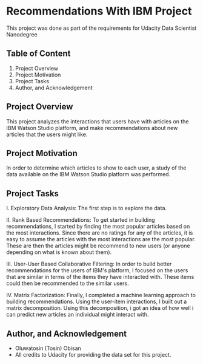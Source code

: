 # Recommendations With IBM Project
This project was done as part of the requirements for Udacity Data Scientist Nanodegree

## Table of Content
1. Project Overview
2. Project Motivation
3. Project Tasks
4. Author, and Acknowledgement

## Project Overview
This project analyzes the interactions that users have with articles on the IBM Watson Studio platform, and make recommendations about new articles that the users might like.

## Project Motivation
In order to determine which articles to show to each user, a study of the data available on the IBM Watson Studio platform was performed.

## Project Tasks
I. Exploratory Data Analysis: The first step is to explore the data.

II. Rank Based Recommendations: To get started in building recommendations, I started by finding the most popular articles based on the most interactions. Since there are no ratings for any of the articles, it is easy to assume the articles with the most interactions are the most popular. These are then the articles might be recommend to new users (or anyone depending on what is known about them).

III. User-User Based Collaborative Filtering: In order to build better recommendations for the users of IBM's platform, I focused on the users that are similar in terms of the items they have interacted with. These items could then be recommended to the similar users.

IV. Matrix Factorization: Finally, I completed a machine learning approach to building recommendations. Using the user-item interactions, I built out a matrix decomposition. Using this decomposition, i got an idea of how well i can predict new articles an individual might interact with.

## Author, and Acknowledgement
* Oluwatosin (Tosin) Obisan
* All credits to Udacity for providing the data set for this project.
